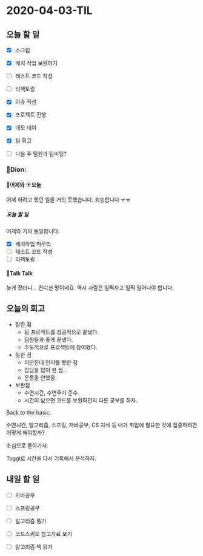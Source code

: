 # 2020-04-03-TIL

## 오늘 할 일

- [x] 스크럼
- [x] 배치 작업 보완하기
- [ ] 테스트 코드 작성
- [ ] 리팩토링
- [x] 이슈 작성
- [x] 프로젝트 진행
- [x] 데모 데이
- [x] 팀 회고

- [ ] 다음 주 팀원과 팀미팅?

### 🎒Dion:

#### 🌝어제와 ☀️오늘

어제 하려고 했던 일을 거의 못했습니다. 죄송합니다 ㅠㅠ

##### 오늘 할 일

어제와 거의 동일합니다.

- [x] 배치작업 마무리
- [ ] 테스트 코드 작성
- [ ] 리팩토링

#### 📢Talk Talk

늦게 잤더니... 컨디션 망이네요. 역시 사람은 일찍자고 일찍 일어나야 합니다.

## 오늘의 회고

- 잘한 점
  - 팀 프로젝트를 성공적으로 끝냈다.
  - 팀원들과 좋게 끝냈다.
  - 주도적으로 프로젝트에 참여했다.
- 못한 점
  - 피곤한데 인지를 못한 점
  - 잡담을 많이 한 점..
  - 운동을 안했음.
- 보완점
  - 수면시간, 수면주기 준수.
  - 시간이 남으면 코드를 보완하던지 다른 공부를 하자.

Back to the basic.

수면시간, 알고리즘, 스프링, 자바공부, CS 지식 등 내가 취업에 필요한 것에 집중하려면 어떻게 해야할까?

초심으로 돌아가자.

Toggl로 시간을 다시 기록해서 분석하자.

## 내일 할 일

- [ ] 자바공부
- [ ] 스프링공부
- [ ] 알고리즘 풀기
- [ ] 코드스쿼드 참고자료 보기
- [ ] 알고리즘 책 읽기

